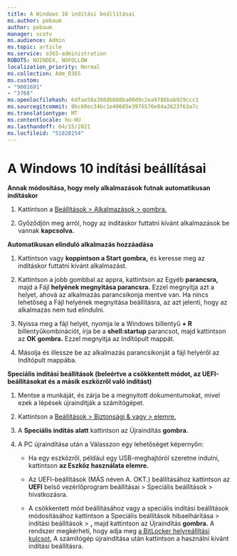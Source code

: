 ```yaml
---
title: A Windows 10 indítási beállításai
ms.author: pebaum
author: pebaum
manager: scotv
ms.audience: Admin
ms.topic: article
ms.service: o365-administration
ROBOTS: NOINDEX, NOFOLLOW
localization_priority: Normal
ms.collection: Adm_O365
ms.custom:
- "9001691"
- "3768"
ms.openlocfilehash: 6dfae58a398db088ba00d9c2ea9788bab929ccc1
ms.sourcegitcommit: 8bc60ec34bc1e40685e3976576e04a2623f63a7c
ms.translationtype: MT
ms.contentlocale: hu-HU
ms.lasthandoff: 04/15/2021
ms.locfileid: "51828154"
---
```

# <a name="startup-settings-in-windows-10"></a>A Windows 10 indítási beállításai

**Annak módosítása, hogy mely alkalmazások futnak automatikusan indításkor**

1. Kattintson a [Beállítások > Alkalmazások > gombra.](ms-settings:startupapps?activationSource=GetHelp)

2. Győződjön meg arról, hogy az indításkor futtatni kívánt alkalmazások be vannak **kapcsolva.**

**Automatikusan elinduló alkalmazás hozzáadása**

1. Kattintson vagy **koppintson a Start gombra,** és keresse meg az indításkor futtatni kívánt alkalmazást.

2. Kattintson a jobb gombbal az appra, kattintson az Egyéb **parancsra,** majd a Fájl **helyének megnyitása parancsra.** Ezzel megnyitja azt a helyet, ahová az alkalmazás parancsikonja mentve van. Ha nincs lehetőség a Fájl helyének megnyitása beállításra, az azt jelenti, hogy az alkalmazás nem tud elindulni.

3. Nyissa meg a fájl helyét, nyomja le a Windows billentyű **+ R** billentyűkombinációt, írja be a **shell:startup** parancsot, majd kattintson az **OK gombra.** Ezzel megnyitja az Indítópult mappát.

4. Másolja és illessze be az alkalmazás parancsikonját a fájl helyéről az Indítópult mappába.

**Speciális indítási beállítások (beleértve a csökkentett módot, az UEFI-beállításokat és a másik eszközről való indítást)**

1. Mentse a munkáját, és zárja be a megnyitott dokumentumokat, mivel ezek a lépések újraindítják a számítógépet.

2. Kattintson a [Beállítások > Biztonsági & vagy > elemre.](ms-settings:recovery?activationSource=GetHelp)

3. A **Speciális indítás alatt** kattintson az Újraindítás **gombra.** 

4. A PC újraindítása után a Válasszon egy lehetőséget képernyőn:

    - Ha egy eszközről, például egy USB-meghajtóról szeretne indulni, kattintson **az Eszköz használata elemre.**

    - Az UEFI-beállítások (MÁS néven A. OKT.) beállításához kattintson az **UEFI** belső vezérlőprogram beállításai > Speciális beállítások > hivatkozásra. 

    - A csökkentett mód beállításához vagy a speciális indítási beállítások módosításához kattintson a Speciális beállítások hibaelhárítása > indítási beállítások > **,** majd kattintson az Újraindítás **gombra.** A rendszer megkérheti, hogy adja meg [a BitLocker helyreállítási kulcsot.](https://support.microsoft.com/help/4026181/windows-10-find-my-bitlocker-recovery-key) A számítógép újraindítása után kattintson a használni kívánt indítási beállításra.